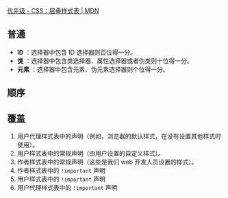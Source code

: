 [优先级 - CSS：层叠样式表 | MDN](https://developer.mozilla.org/zh-CN/docs/Web/CSS/Specificity)

## 普通

* **ID** ：选择器中包含 ID 选择器则百位得一分。
* **类** ：选择器中包含类选择器、属性选择器或者伪类则十位得一分。
* **元素** ：选择器中包含元素、伪元素选择器则个位得一分。

## 顺序

## 覆盖

1. 用户代理样式表中的声明（例如，浏览器的默认样式，在没有设置其他样式时使用）。
2. 用户样式表中的常规声明（由用户设置的自定义样式）。
3. 作者样式表中的常规声明（这些是我们 web 开发人员设置的样式）。
4. 作者样式表中的 `!important` 声明
5. 用户样式表中的 `!important` 声明
6. 用户代理样式表中的 `!important` 声明
